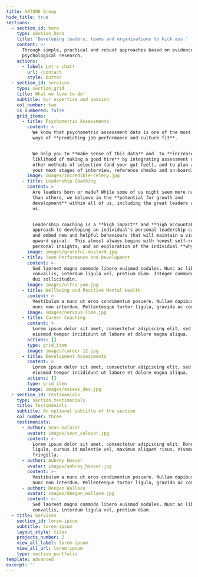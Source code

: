 ```yaml
---
title: ASTONE Group
hide_title: true
sections:
  - section_id: hero
    type: section_hero
    title: 'Developing leaders, teams and organisations to kick ass.'
    content: >-
      Through simple, practical and robust approaches based on evidence and
      psychological research.
    actions:
      - label: Let's chat!
        url: /contact
        style: button
  - section_id: services
    type: section_grid
    title: What we love to do!
    subtitle: Our expertise and passion
    col_number: two
    is_numbered: false
    grid_items:
      - title: Psychometric Assessments
        content: >
          We know that psychometric assessment data is one of the most powerful
          ways of **predicting job performance and culture fit**.  


          We help you to **make sense of this data** and  to **increase your
          liklihood of making a good hire** by integrating assessment data with
          other methods of selection (and your gut feel), and to plan and craft
          your next stages of interview, reference checks and on-boarding.
        image: images/incredible-celery.jpg
      - title: Leadership Coaching
        content: >
          Are leaders born or made? While some of us might seem more natural
          than others, we believe in the **potential for growth and
          development** within all of us, including the great leaders among
          us.  


          Leadership coaching is a **high impact** and **high accountability**
          approach to developing an individual's personal leadership capability,
          and embed new and helpful behaviours that will maintain a virtuous,
          upward spiral.  This almost always begins with honest self-reflective,
          personal insights, and an exploration of the individual **why**.
        image: images/graceful-mustard.jpg
      - title: Team Performance and Development
        content: >-
          Sed laoreet magna commodo libero euismod sodales. Nunc ac libero
          convallis, interdum ligula vel, pretium diam. Integer commodo sem at
          dui sollicitudin.
        image: images/ultra-yam.jpg
      - title: Wellbeing and Positive Mental Health
        content: >-
          Vestibulum a nunc ut eros condimentum posuere. Nullam dapibus quis
          nunc non interdum. Pellentesque tortor ligula, gravida ac commodo eu.
        image: images/nervous-lime.jpg
      - title: Career Coaching
        content: >
          Lorem ipsum dolor sit amet, consectetur adipiscing elit, sed do
          eiusmod tempor incididunt ut labore et dolore magna aliqua.
        actions: []
        type: grid_item
        image: images/career 12.jpg
      - title: Development Assessments
        content: >
          Lorem ipsum dolor sit amet, consectetur adipiscing elit, sed do
          eiusmod tempor incididunt ut labore et dolore magna aliqua.
        actions: []
        type: grid_item
        image: images/assess_dev.jpg
  - section_id: testimonials
    type: section_testimonials
    title: Testimonials
    subtitle: An optional subtitle of the section
    col_number: three
    testimonials:
      - author: Sean Salazar
        avatar: images/sean_salazar.jpg
        content: >-
          Lorem ipsum dolor sit amet, consectetur adipiscing elit. Donec nisl
          ligula, cursus id molestie vel, maximus aliquet risus. Vivamus in nibh
          fringilla.
      - author: Aubrey Hoover
        avatar: images/aubrey_hoover.jpg
        content: >-
          Vestibulum a nunc ut eros condimentum posuere. Nullam dapibus quis
          nunc non interdum. Pellentesque tortor ligula, gravida ac commodo eu.
      - author: Deegan Wallace
        avatar: images/deegan_wallace.jpg
        content: >-
          Sed laoreet magna commodo libero euismod sodales. Nunc ac libero
          convallis, interdum ligula vel, pretium diam.
  - title: Services
    section_id: lorem-ipsum
    subtitle: lorem-ipsum
    layout_style: tiles
    projects_number: 2
    view_all_label: lorem-ipsum
    view_all_url: lorem-ipsum
    type: section_portfolio
template: advanced
excerpt: ''
---
```

